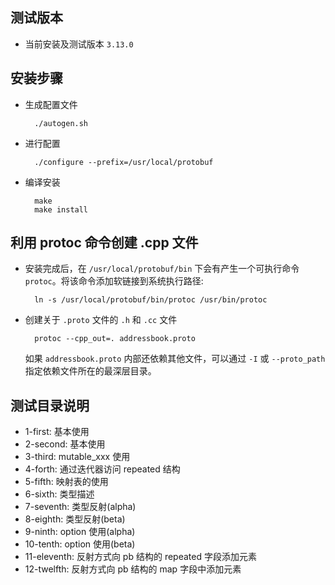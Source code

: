 
## 测试版本

- 当前安装及测试版本 `3.13.0`


## 安装步骤

- 生成配置文件
  ```shell
    ./autogen.sh
  ```
- 进行配置
  ```shell
    ./configure --prefix=/usr/local/protobuf
  ```
- 编译安装
  ```shell
    make
    make install
  ```


## 利用 protoc 命令创建 .cpp 文件

- 安装完成后，在 `/usr/local/protobuf/bin` 下会有产生一个可执行命令 `protoc`。将该命令添加软链接到系统执行路径:
  ```shell
    ln -s /usr/local/protobuf/bin/protoc /usr/bin/protoc
  ```
- 创建关于 `.proto` 文件的 `.h` 和 `.cc` 文件
  ```shell
    protoc --cpp_out=. addressbook.proto
  ```
  如果 `addressbook.proto` 内部还依赖其他文件，可以通过 `-I` 或 `--proto_path` 指定依赖文件所在的最深层目录。


## 测试目录说明

- 1-first: 基本使用
- 2-second: 基本使用
- 3-third: mutable_xxx 使用
- 4-forth: 通过迭代器访问 repeated 结构
- 5-fifth: 映射表的使用
- 6-sixth: 类型描述
- 7-seventh: 类型反射(alpha)
- 8-eighth: 类型反射(beta)
- 9-ninth: option 使用(alpha)
- 10-tenth: option 使用(beta)
- 11-eleventh: 反射方式向 pb 结构的 repeated 字段添加元素
- 12-twelfth: 反射方式向 pb 结构的 map 字段中添加元素
